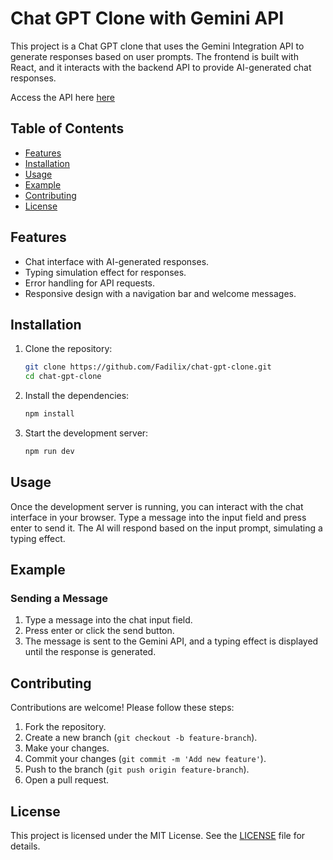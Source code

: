 # Chat GPT Clone with Gemini API

This project is a Chat GPT clone that uses the Gemini Integration API to generate responses based on user prompts. The frontend is built with React, and it interacts with the backend API to provide AI-generated chat responses.


Access the API here [here](https://github.com/Fadilix/gemini-integration-api.git)



## Table of Contents
- [Features](#features)
- [Installation](#installation)
- [Usage](#usage)
- [Example](#example)
- [Contributing](#contributing)
- [License](#license)

## Features
- Chat interface with AI-generated responses.
- Typing simulation effect for responses.
- Error handling for API requests.
- Responsive design with a navigation bar and welcome messages.

## Installation

1. Clone the repository:
    ```bash
    git clone https://github.com/Fadilix/chat-gpt-clone.git
    cd chat-gpt-clone
    ```

2. Install the dependencies:
    ```bash
    npm install
    ```


3. Start the development server:
    ```bash
    npm run dev
    ```

## Usage

Once the development server is running, you can interact with the chat interface in your browser. Type a message into the input field and press enter to send it. The AI will respond based on the input prompt, simulating a typing effect.

## Example

### Sending a Message

1. Type a message into the chat input field.
2. Press enter or click the send button.
3. The message is sent to the Gemini API, and a typing effect is displayed until the response is generated.

## Contributing

Contributions are welcome! Please follow these steps:
1. Fork the repository.
2. Create a new branch (`git checkout -b feature-branch`).
3. Make your changes.
4. Commit your changes (`git commit -m 'Add new feature'`).
5. Push to the branch (`git push origin feature-branch`).
6. Open a pull request.

## License

This project is licensed under the MIT License. See the [LICENSE](LICENSE) file for details.
